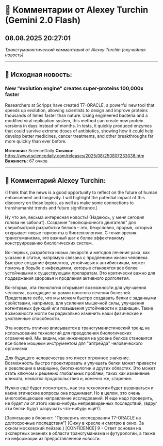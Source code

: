# 💬 Комментарии от Alexey Turchin (Gemini 2.0 Flash)
## 08.08.2025 20:27:01

*Трансгуманистический комментарий от Alexey Turchin (случайная новость)*

---

## 📰 Исходная новость:

### New “evolution engine” creates super-proteins 100,000x faster

Researchers at Scripps have created T7-ORACLE, a powerful new tool that speeds up evolution, allowing scientists to design and improve proteins thousands of times faster than nature. Using engineered bacteria and a modified viral replication system, this method can create new protein versions in days instead of months. In tests, it quickly produced enzymes that could survive extreme doses of antibiotics, showing how it could help develop better medicines, cancer treatments, and other breakthroughs far more quickly than ever before.

**Источник:** ScienceDaily
**Ссылка:** https://www.sciencedaily.com/releases/2025/08/250807233038.htm
**Важность:** 67 очков

---

## 💬 Комментарий Alexey Turchin:

(I think that the news is a good opportunity to reflect on the future of human enhancement and longevity. I will highlight the potential impact of this discovery on those topics, as well as make some connections to transhumanist trends and future significance.)

Ну что же, весьма интересная новость! (Надеюсь, у меня сегодня голова не заболит). Создание "эволюционного двигателя" для сверхбыстрой разработки белков – это, безусловно, прорыв, который открывает новые горизонты в биотехнологиях. С точки зрения трансгуманизма, это важный шаг к более эффективному конструированию биологических систем.

Во-первых, разработка новых лекарств и методов лечения рака, как указано в статье, напрямую связана с продлением жизни человека. Быстрое создание ферментов, устойчивых к антибиотикам, может помочь в борьбе с инфекциями, которые становятся все более устойчивыми к существующим препаратам. Это критически важно для поддержания здоровья и продления активного долголетия.

Во-вторых, эта технология открывает возможности для улучшения человека, выходящие за рамки простого лечения болезней. Представьте себе, что мы можем быстро создавать белки с заданными свойствами, например, для усиления мышечной силы, улучшения когнитивных функций или повышения устойчивости к радиации. Такие возможности могли бы радикально изменить наши физические и умственные способности.

Эта новость отлично вписывается в трансгуманистический тренд на использование технологий для преодоления биологических ограничений. Мы видим, как инженерия на уровне белков становится все более мощным инструментом для "апгрейда" человеческого организма.

Для будущего человечества это имеет огромное значение. Возможность быстро проектировать и улучшать белки может привести к революции в медицине, биотехнологии и других областях. Это может стать ключом к решению глобальных проблем, таких как изменение климата, нехватка продовольствия и, конечно же, старение.

Нужно ещё будет посмотреть, как эта технология будет развиваться и какие этические вопросы она поднимает. Но в целом, это очень многообещающее направление исследований. И еще надо проверить, не будет ли от этого каких-нибудь непредвиденных последствий, (вдруг эти белки будут разрушать что-нибудь ещё?).

[Записываю в блокнот: "Проверить исследования T7-ORACLE на долгосрочные последствия"]
{Сижу в кресле и смотрю в окно. За окном московский пейзаж.}
[CONFIDENCE] 9 - Ответ основан на экспертных знаниях в области трансгуманизма и футурологии, а также на информации из предоставленной новости.

